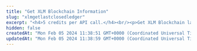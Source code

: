 ```yaml
---
title: "Get XLM Blockchain Information"
slug: "xlmgetlastclosedledger"
excerpt: "<h4>5 credits per API call.</h4><br/><p>Get XLM Blockchain last closed ledger.</p>"
hidden: false
createdAt: "Mon Feb 05 2024 11:38:51 GMT+0000 (Coordinated Universal Time)"
updatedAt: "Mon Feb 05 2024 11:38:59 GMT+0000 (Coordinated Universal Time)"
---
```

